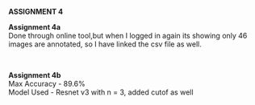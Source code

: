 **ASSIGNMENT 4**
<br>

**Assignment 4a**
<br>
Done through online tool,but when I logged in again its showing only 46 images are annotated, so I have linked the csv file as well.

<br>

**Assignment 4b**
<br>
Max Accuracy - 89.6%
<br>
Model Used - Resnet v3 with n = 3, added cutof as well

